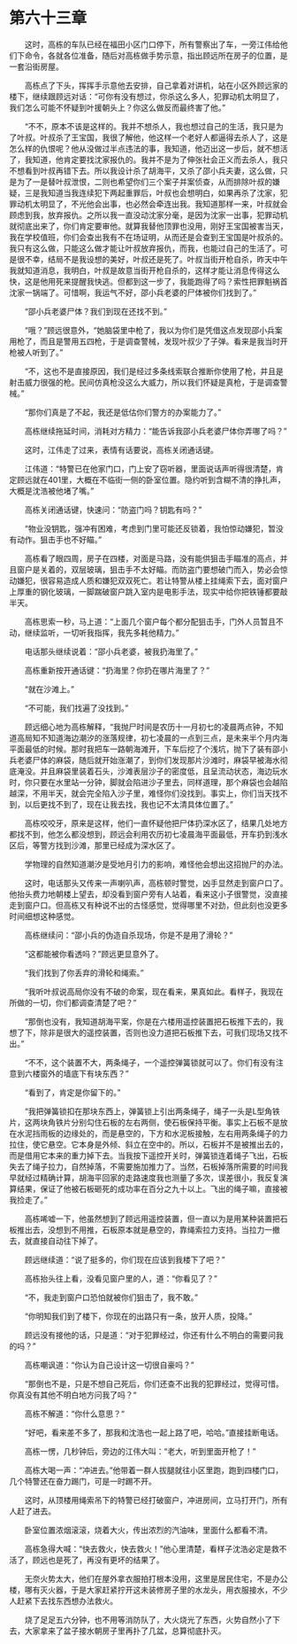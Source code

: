 #	第六十三章

　　这时，高栋的车队已经在福田小区门口停下，所有警察出了车，一旁江伟给他们下命令，各就各位准备，随后对高栋做手势示意，指出顾远所在房子的位置，是一套沿街房屋。

　　高栋点了下头，挥挥手示意他去安排，自己拿着对讲机，站在小区外顾远家的楼下，继续跟顾远对话：“可你有没有想过，你杀这么多人，犯罪动机太明显了，我们怎么可能不怀疑到叶援朝头上？你这么做反而最终害了他。”

　　“不不，原本不该是这样的。我并不想杀人，我也想过自己的生活，我只是为了叶叔。叶叔杀了王宝国，我很了解他，他这样一个老好人都逼得去杀人了，这是怎么样的仇恨呢？他从没做过半点违法的事，我知道，他迈出这一步后，就不想活了，我知道，他肯定要找沈家报仇的。我并不是为了伸张社会正义而去杀人，我只不想看到叶叔再错下去。所以我设计杀了胡海平，又杀了邵小兵夫妻，这么做，只是为了一是替叶叔泄恨，二则也希望你们三个案子并案侦查，从而排除叶叔的嫌疑，三是我知道当我连续犯下两起重罪后，叶叔也会想明白，如果再杀了沈家，犯罪动机太明显了，不光他会出事，也必然会牵连出我。我知道那样一来，叶叔就会顾虑到我，放弃报仇。之所以我一直没动沈家分毫，是因为沈家一出事，犯罪动机就彻底出来了，你们肯定要审他。就算我替他顶罪也没用，刚好王宝国被害当天，我在学校值班，你们会查出我有不在场证明，从而还是会查到王宝国是叶叔杀的。我只有这么做，只能这么做才能让叶叔放弃报仇，而我，也能过自己的生活了。可是很不幸，结局不是我设想的美好，叶叔还是死了。叶叔当街开枪自杀，昨天中午我就知道消息，我明白，叶叔是故意当街开枪自杀的，这样才能让消息传得这么快，这是他用死来提醒我快逃。但都到这一步了，我能跑得了吗？索性把罪魁祸首沈家一锅端了。可惜啊，我运气不好，邵小兵老婆的尸体被你们找到了。”

　　“邵小兵老婆尸体？我们到现在还找不到。”

　　“哦？”顾远很意外，“她脑袋里中枪了，我以为你们是凭借这点发现邵小兵案用枪了，而且是警用五四枪，于是调查警械，发现叶叔少了子弹。看来是我当时开枪被人听到了。”

　　“不，这也不是直接原因，我们是经过多条线索联合推断你使用了枪，并且是射击威力很强的枪。民间仿真枪没这么大威力，所以我们怀疑是真枪，于是调查警械。”

　　“那你们真是了不起，我还是低估你们警方的办案能力了。”

　　高栋继续拖延时间，消耗对方精力：“能告诉我邵小兵老婆尸体你弄哪了吗？”

　　这时，江伟走了过来，表情有话要说，高栋关闭通话键。

　　江伟道：“特警已在他家门口，门上安了窃听器，里面说话声听得很清楚，肯定顾远就在401里，大概在不临街一侧的卧室位置。隐约听到含糊不清的挣扎声，大概是沈浩被他堵了嘴。”

　　高栋关闭通话键，快速问：“防盗门吗？钥匙有吗？”

　　“物业没钥匙，强冲有困难，考虑到门里可能还反锁着，我怕惊动嫌犯，暂没有动作。狙击手也不好瞄。”

　　高栋看了眼四周，房子在四楼，对面是马路，没有能供狙击手瞄准的高点，并且窗户是关着的，双层玻璃，狙击手不太好瞄。而防盗门要想破门而入，势必会惊动嫌犯，很容易造成人质和嫌犯双双死亡。若让特警从楼上挂绳索下去，面对窗户上厚重的钢化玻璃，一脚踹破窗户跳入室内是电影手法，现实中给你把铁锤都要敲半天。

　　高栋思索一秒，马上道：“上面几个窗户每个都分配狙击手，门外人员暂且不动，继续监听，一切听我指挥，我先多耗他精力。”

　　电话那头继续说着：“邵小兵老婆，被我扔海里了。”

　　高栋重新按开通话键：“扔海里？你扔在哪片海里了？”

　　“就在沙滩上。”

　　“不可能，我们找遍了没找到。”

　　顾远细心地为高栋解释，“我抛尸时间是农历十一月初七的凌晨两点钟，不知道高局知不知道海边潮汐的涨落规律，初七凌晨的一点到三点，是未来半个月内海平面最低的时候。那时我把车一路朝海滩开，下车后挖了个浅坑，抛下了装有邵小兵老婆尸体的麻袋，随后就开始涨潮了，到你们发现那片沙滩时，麻袋早被海水彻底淹没。并且麻袋里装着石头，沙滩表层沙子的密度低，且呈流动状态，海边玩水时，你只要在水里站一分钟，脚就会陷进沙子里去，同样道理，那个麻袋也会越陷越深，不用半天，就会完全陷入沙子里，难怪你们没找到。事实上，你们当天找不到，以后更找不到了，现在让我去找，我也记不太清具体位置了。”

　　高栋咬咬牙，原来是这样，他们一直怀疑他把尸体扔深水区了，结果几处地方都找不到，他怎么都没想到，顾远会利用农历初七凌晨海平面最低，开车扔到浅水区后，等警方找到沙滩，那里已经成为深水区了。

　　学物理的自然知道潮汐是受地月引力的影响，难怪他会想出这招抛尸的办法。

　　这时，电话那头又传来一声喇叭声，高栋顿时警觉，凶手显然走到窗户口了。他抬头费力地朝楼上望去，却没看到窗户旁有人站着，看来这小子很警觉，没直接走到窗户口。但高栋又有种说不出的古怪感觉，觉得哪里不对劲，但此刻也没更多时间细想这种感觉。

　　高栋继续问：“邵小兵的伪造自杀现场，你是不是用了滑轮？”

　　“这都能被你看透吗？”顾远更显意外了。

　　“我们找到了你丢弃的滑轮和绳索。”

　　“我听叶叔说高局你没有不破的命案，现在看来，果真如此。看样子，我现在所做的一切，你们都调查清楚了吧？”

　　“那倒也没有，我知道胡海平案，你是在六楼用遥控装置把石板推下去的，我想了下，除非是很大的遥控装置，否则也没力道把石板推下去，可我们现场又找不出。”

　　“不不，这个装置不大，两条绳子，一个遥控弹簧锁就可以了。你们有没有注意到六楼窗外的墙底下有块东西？”

　　“看到了，肯定是你留下的。”

　　“我把弹簧锁扣在那块东西上，弹簧锁上引出两条绳子，绳子一头是L型角铁片，这两块角铁片分别勾住石板的左右两侧，使石板保持平衡。事实上石板不是放在水泥挡雨板的边缘处的，而是悬空的，下方和水泥板接触，左右用两条绳子的力拉住，使它悬空。它本身是外倾、斜立在空中的。所以，石板并不是被推出去的，而是借用它本来的重力掉下去。当我按下遥控开关时，弹簧锁连着绳子飞出，石板失去了绳子拉力，自然掉落，不需要施加推力了。当然，石板掉落所需要的时间我早就经过精确计算，胡海平回家的走路速度我也测量了多次，误差很小，我反复演算结果，保证了他被石板砸死的成功率在百分之九十以上。飞出的绳子嘛，直接被我捡走了。”

　　高栋唏嘘一下，他虽然想到了顾远用遥控装置，但一直以为是用某种装置把石板推出去，没想到不用推，石板原本就是悬空的，靠绳索拉力支持。当拉力一撤去，就直接自动往下掉了。

　　顾远继续道：“说了挺多的，你们现在应该到我楼下了吧？”

　　高栋抬头往上看，没看见窗户里的人，道：“你看见了？”

　　“不，我走到窗户口恐怕就被你们狙击了，我不敢。”

　　“你明知我们到了楼下，你现在的出路只有一条，放开人质，投降。”

　　顾远没有接他的话，只是道：“对于犯罪经过，你还有什么不明白的需要问我的吗？”

　　高栋嘲讽道：“你认为自己设计这一切很自豪吗？”

　　“那倒也不是，只是不想自己死后，你们还查不出我的犯罪经过，觉得可惜。你真没有其他不明白地方问我了吗？“

　　高栋不解道：“你什么意思？“

　　“好吧，看来差不多了，那我和沈浩也一起上路了吧，哈哈。”直接挂断电话。

　　高栋一愣，几秒钟后，旁边的江伟大叫：“老大，听到里面开枪了！”

　　高栋大喝一声：“冲进去。”他带着一群人拔腿就往小区里跑，跑到四楼门口，几个特警还在奋力踢门，可是一时踢不开。

　　这时，从顶楼用绳索吊下的特警已经打破窗户，冲进房间，立马打开门，所有人赶了进去。

　　卧室位置浓烟滚滚，烧着大火，传出浓烈的汽油味，里面什么都看不清。

　　高栋急得大喊：“快去救火，快去救火！”他心里清楚，看样子沈浩必定是救不活了，顾远也是死了，再没有更坏的结果了。

　　无奈火势太大，他们在屋外拿衣服拍打根本没用，这里是居民住宅，不是办公楼，哪有灭火器，于是大家赶紧拧开这未装修房子里的水龙头，用衣服接水，不少人赶紧下去找东西想办法救火。

　　烧了足足五六分钟，也不用等消防队了，大火烧光了东西，火势自然小了下去，大家拿来了盆子接水朝房子里再扑了几盆，总算彻底扑灭。
